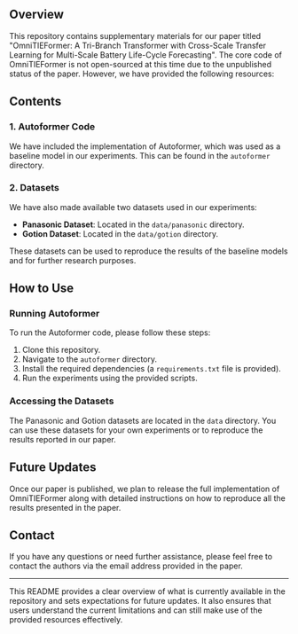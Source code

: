 ## Overview
This repository contains supplementary materials for our paper titled "OmniTIEFormer: A Tri-Branch Transformer with Cross-Scale Transfer Learning for Multi-Scale Battery Life-Cycle Forecasting". The core code of OmniTIEFormer is not open-sourced at this time due to the unpublished status of the paper. However, we have provided the following resources:

## Contents
### 1. Autoformer Code
We have included the implementation of Autoformer, which was used as a baseline model in our experiments. This can be found in the `autoformer` directory.

### 2. Datasets
We have also made available two datasets used in our experiments:
- **Panasonic Dataset**: Located in the `data/panasonic` directory.
- **Gotion Dataset**: Located in the `data/gotion` directory.

These datasets can be used to reproduce the results of the baseline models and for further research purposes.

## How to Use
### Running Autoformer
To run the Autoformer code, please follow these steps:
1. Clone this repository.
2. Navigate to the `autoformer` directory.
3. Install the required dependencies (a `requirements.txt` file is provided).
4. Run the experiments using the provided scripts.

### Accessing the Datasets
The Panasonic and Gotion datasets are located in the `data` directory. You can use these datasets for your own experiments or to reproduce the results reported in our paper.

## Future Updates
Once our paper is published, we plan to release the full implementation of OmniTIEFormer along with detailed instructions on how to reproduce all the results presented in the paper.

## Contact
If you have any questions or need further assistance, please feel free to contact the authors via the email address provided in the paper.

---

This README provides a clear overview of what is currently available in the repository and sets expectations for future updates. It also ensures that users understand the current limitations and can still make use of the provided resources effectively.
